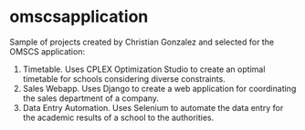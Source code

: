# omscsapplication
Sample of projects created by Christian Gonzalez and selected for the OMSCS application:

1) Timetable. Uses CPLEX Optimization Studio to create an optimal timetable for schools considering diverse constraints.
2) Sales Webapp. Uses Django to create a web application for coordinating the sales department of a company.
3) Data Entry Automation. Uses Selenium to automate the data entry for the academic results of a school to the authorities.


